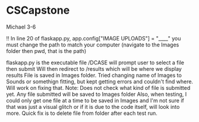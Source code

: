 # CSCapstone

Michael 3-6

!! In line 20 of flaskapp.py, app.config["IMAGE UPLOADS"] = "____" you must change the path to match your computer (navigate to the Images folder then pwd, that is the path)

flaskapp.py is the executable file
/DCASE will prompt user to select a file then submit
Will then redirect to /results which will be where we display results
File is saved in Images folder.
Tried changing name of Images to Sounds or somethign fitting, but kept getting errors and couldn't find where. Will work on fixing that.
Note: Does not check what kind of file is submitted yet. Any file submitted will be saved to Images folder
Also, when testing, I could only get one file at a time to be saved in Images and I'm not sure if that was just a visual glitch or if it is due to the code itself, will look into more. Quick fix is to delete file from folder after each test run.